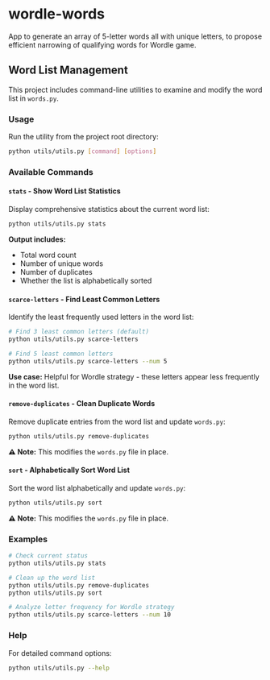 # wordle-words
App to generate an array of 5-letter words all with unique letters, to propose efficient narrowing of qualifying words for Wordle game.

## Word List Management

This project includes command-line utilities to examine and modify the word list in `words.py`.

### Usage

Run the utility from the project root directory:

```bash
python utils/utils.py [command] [options]
```

### Available Commands

#### `stats` - Show Word List Statistics
Display comprehensive statistics about the current word list:
```bash
python utils/utils.py stats
```
**Output includes:**
- Total word count
- Number of unique words
- Number of duplicates
- Whether the list is alphabetically sorted

#### `scarce-letters` - Find Least Common Letters
Identify the least frequently used letters in the word list:
```bash
# Find 3 least common letters (default)
python utils/utils.py scarce-letters

# Find 5 least common letters
python utils/utils.py scarce-letters --num 5
```
**Use case:** Helpful for Wordle strategy - these letters appear less frequently in the word list.

#### `remove-duplicates` - Clean Duplicate Words
Remove duplicate entries from the word list and update `words.py`:
```bash
python utils/utils.py remove-duplicates
```
**⚠️ Note:** This modifies the `words.py` file in place.

#### `sort` - Alphabetically Sort Word List
Sort the word list alphabetically and update `words.py`:
```bash
python utils/utils.py sort
```
**⚠️ Note:** This modifies the `words.py` file in place.

### Examples

```bash
# Check current status
python utils/utils.py stats

# Clean up the word list
python utils/utils.py remove-duplicates
python utils/utils.py sort

# Analyze letter frequency for Wordle strategy
python utils/utils.py scarce-letters --num 10
```

### Help

For detailed command options:
```bash
python utils/utils.py --help
```
